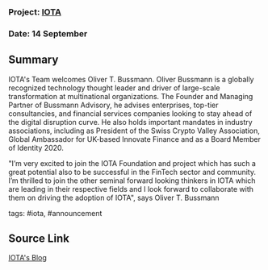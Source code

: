 ### Project: [IOTA](../projects/iota.md)
### Date: 14 September
## Summary

IOTA's Team welcomes Oliver T. Bussmann.
Oliver Bussmann is a globally recognized technology thought leader and driver of large-scale transformation at multinational organizations.
The Founder and Managing Partner of Bussmann Advisory, he advises enterprises, top-tier consultancies, and financial services companies looking to stay ahead of the digital disruption curve.
He also holds important mandates in industry associations, including as President of the Swiss Crypto Valley Association, Global Ambassador for UK-based Innovate Finance and as a Board Member of Identity 2020.
  
"I’m very excited to join the IOTA Foundation and project which has such a great potential also to be successful in the FinTech sector and community.
I’m thrilled to join the other seminal forward looking thinkers in IOTA which are leading in their respective fields and I look forward to collaborate with them on driving the adoption of IOTA", says Oliver T. Bussmann  
  
tags: #iota, #announcement
## Source Link
[IOTA's Blog](https://blog.iota.org/welcome-oliver-t-bussmann-to-iota-4fa2614eaca7)
